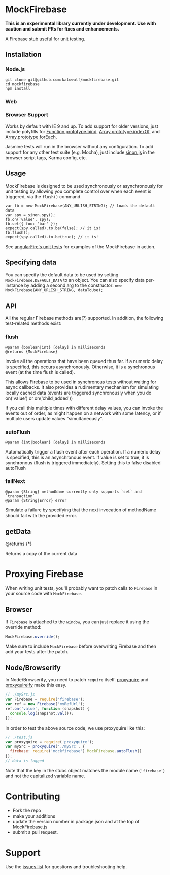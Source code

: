 MockFirebase
============

**This is an experimental library currently under development. Use with caution and submit PRs for fixes and enhancements.**

A Firebase stub useful for unit testing.

## Installation

### Node.js

    git clone git@github.com:katowulf/mockfirebase.git
    cd mockfirebase
    npm install

### Web

   <script src="lodash.js"></script>
   <script src="sinon.js"></script>
   <script src="MockFirebase.js"></script>

### Browser Support

Works by default with IE 9 and up. To add support for older versions, just include polyfills for [Function.prototype.bind](https://developer.mozilla.org/en-US/docs/Web/JavaScript/Reference/Global_Objects/Function/bind#Compatibility),
[Array.prototype.indexOf](https://developer.mozilla.org/en-US/docs/Web/JavaScript/Reference/Global_Objects/Array/indexOf#Polyfill), and [Array.prototype.forEach](https://developer.mozilla.org/en-US/docs/Web/JavaScript/Reference/Global_Objects/Array/forEach#Polyfill).

Jasmine tests will run in the browser without any configuration. To add support for any other test suite (e.g. Mocha),
just include [sinon.js](http://sinonjs.org/) in the browser script tags, Karma config, etc.

## Usage

MockFirebase is designed to be used synchronously or asynchronously for unit testing by allowing you complete
control over when each event is triggered, via the `flush()` command.

    var fb = new MockFirebase(ANY_URLISH_STRING); // loads the default data
    var spy = sinon.spy();
    fb.on('value', spy);
    fb.set({ foo: 'bar' });
    expect(spy.called).to.be(false); // it is!
    fb.flush();
    expect(spy.called).to.be(true); // it is!

See [angularFire's unit tests](https://github.com/firebase/angularFire/blob/master/tests/unit/AngularFire.spec.js) for examples of the MockFirebase in action.

## Specifying data

You can specify the default data to be used by setting `MockFirebase.DEFAULT_DATA` to an object. You can also
specify data per-instance by adding a second arg to the constructor:  `new MockFirebase(ANY_URLISH_STRING, dataToUse);`

## API

All the regular Firebase methods are(?) supported. In addition, the following test-related methods exist:

### flush

    @param {boolean|int} [delay] in milliseconds
    @returns {MockFirebase}

Invoke all the operations that have been queued thus far. If a numeric delay is specified, this
occurs asynchronously. Otherwise, it is a synchronous event (at the time flush is called).

This allows Firebase to be used in synchronous tests without waiting for async callbacks. It also
provides a rudimentary mechanism for simulating locally cached data (events are triggered
synchronously when you do on('value') or on('child_added'))

If you call this multiple times with different delay values, you can invoke the events out
of order, as might happen on a network with some latency, or if multiple users update values "simultaneously".

### autoFlush

    @param {int|boolean} [delay] in milliseconds

Automatically trigger a flush event after each operation. If a numeric delay is specified, this is an
asynchronous event. If value is set to true, it is synchronous (flush is triggered immediately). Setting
this to false disabled autoFlush

### failNext

    @param {String} methodName currently only supports `set` and `transaction`
    @param {String|Error} error

Simulate a failure by specifying that the next invocation of methodName should fail with the provided error.

## getData

@returns {*}

Returns a copy of the current data

# Proxying Firebase

When writing unit tests, you'll probably want to patch calls to `Firebase` in your source code with `MockFirebase`. 

## Browser

If `Firebase` is attached to the `window`, you can just replace it using the override method:

```js
MockFirebase.override();
```

Make sure to include `MockFirebase` before overwriting Firebase and then add your tests after the patch.

## Node/Browserify
In Node/Browserify, you need to patch `require` itself. [proxyquire](https://github.com/thlorenz/proxyquire) and [proxyquireify](https://github.com/thlorenz/proxyquireify) make this easy.

```js
// ./mySrc.js
var Firebase = require('firebase');
var ref = new Firebase('myRefUrl');
ref.on('value', function (snapshot) {
  console.log(snapshot.val());
});
```

In order to test the above source code, we use proxyquire like this:

```js
// ./test.js
var proxyquire = require('proxyquire');
var mySrc = proxyquire('./mySrc', {
  firebase: require('mockfirebase').MockFirebase.autoFlush()
});
// data is logged
```

Note that the key in the stubs object matches the module name (`'firebase'`) and not the capitalized variable name. 

# Contributing

 - Fork the repo
 - make your additions
 - update the version number in package.json and at the top of MockFirebase.js
 - submit a pull request.

# Support

Use the [issues list](https://github.com/katowulf/mockfirebase/issues) for questions and troubleshooting help.
